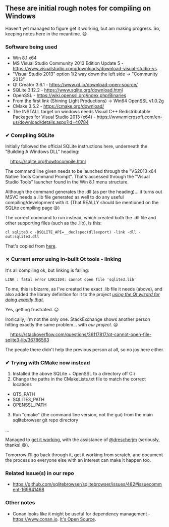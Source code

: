 ## These are initial rough notes for compiling on Windows

Haven't yet managed to figure get it working, but am making progress.  So, keeping notes here in the meantime. :smile:

### Software being used

* Win 8.1 x64
* MS Visual Studio Community 2013 Edition Update 5 - https://www.visualstudio.com/downloads/download-visual-studio-vs.
 * "Visual Studio 2013" option 1/2 way down the left side → "Community 2013"
* Qt Creator 3.6.1 - https://www.qt.io/download-open-source/
* SQLite 3.12.2 - https://www.sqlite.org/download.html
* OpenSSL - https://wiki.openssl.org/index.php/Binaries
 * From the first link (Shining Light Productions) → Win64 OpenSSL v1.0.2g
* CMake 3.5.2 - https://cmake.org/download/
* The INSTALL target on windows needs Visual C++ Redistributable Packages for Visual Studio 2013 (x64) - https://www.microsoft.com/en-us/download/details.aspx?id=40784

### ✔ Compiling SQLite

Initially followed the official SQLite instructions here, underneath the "Building A Windows DLL" heading:

&nbsp; &nbsp; https://sqlite.org/howtocompile.html

The command line given needs to be launched through the "VS2013 x64 Native Tools Command Prompt".  That's accessed through the "Visual Studio Tools" launcher found in the Win 8.1 menu structure.

Although the command generates the .dll (as per the heading)... it turns out MSVC needs a .lib file generated as well to do any useful compiling/development with it.  (That REALLY should be mentioned on the SQLite compiling page :frowning:)

The correct command to run instead, which created both the .dll file and other supporting files (such as the .lib), is this:

    cl sqlite3.c -DSQLITE_API=__declspec(dllexport) -link -dll -out:sqlite3.dll

That's copied from [here](http://protyposis.net/blog/compiling-sqlite-as-dll-with-msvc/).

### ✗ Current error using in-built Qt tools - linking

It's all compiling ok, but linking is failing:

    LINK : fatal error LNK1104: cannot open file 'sqlite3.lib'

To me, this is bizarre, as I've created the exact .lib file it needs (above), and also added the library definition for it to the project _[using the Qt wizard for doing exactly that](https://doc.qt.io/qtcreator/creator-project-qmake-libraries.html#example-of-adding-internal-libraries)_.

Yes, getting frustrated. :wink:

Ironically, I'm not the only one.  StackExchange shows another person hitting exactly the same problem... with *our project*. :frowning: 

&nbsp; &nbsp; https://stackoverflow.com/questions/36117817/qt-cannot-open-file-sqlite3-lib/36786563

The people there didn't help the previous person at all, so no joy here either.

### ✔ Trying with CMake now instead

1. Installed the above SQLite + OpenSSL to a directory off C:\
2. Change the paths in the CMakeLists.txt file to match the correct locations
 * QT5_PATH
 * SQLITE3_PATH
 * OPENSSL_PATH
3. Run "cmake" (the command line version, not the gui) from the main sqlitebrowser git repo directory

...

Managed to [get it working](https://github.com/sqlitebrowser/sqlitebrowser/issues/482#issuecomment-215229614), with the assistance of [@drescherjm](https://github.com/drescherjm) (seriously, thanks! :smile:).

Tomorrow I'll go back through it, get it working from scratch, and document the process so everyone else with an interest can make it happen too.

### Related Issue(s) in our repo

* https://github.com/sqlitebrowser/sqlitebrowser/issues/482#issuecomment-169941468

### Other notes

* Conan looks like it might be useful for dependency management - https://www.conan.io.  [It's Open Source](https://github.com/conan-io/conan).